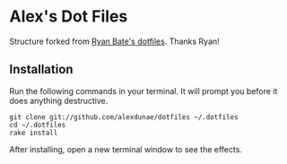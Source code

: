 # Alex's Dot Files

Structure forked from [Ryan Bate's dotfiles](https://github.com/ryanb/dotfiles).  Thanks Ryan!

## Installation

Run the following commands in your terminal. It will prompt you before it does anything destructive.

```terminal
git clone git://github.com/alexdunae/dotfiles ~/.dotfiles
cd ~/.dotfiles
rake install
```

After installing, open a new terminal window to see the effects.
